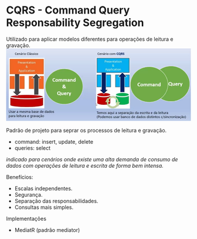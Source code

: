 # CQRS - Command Query Responsability Segregation
Utilizado para aplicar modelos diferentes para operações de leitura e gravação.
![Alt text](image.png)

Padrão de projeto para seprar os processos de leitura e gravação. 

- command: insert, update, delete
- queries: select

*indicado para cenários onde existe uma alta demanda de consumo de dados com operações de leitura e escrita de forma bem intensa.*

Benefícios:
- Escalas independentes.
- Segurança.
- Separação das responsabilidades.
- Consultas mais simples.

Implementações
- MediatR (padrão mediator)